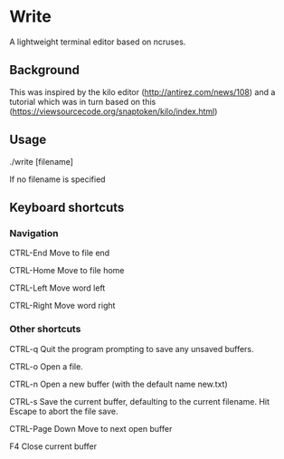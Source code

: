 # Write

A lightweight terminal editor based on ncruses.

## Background

This was inspired by the kilo editor (http://antirez.com/news/108) and a tutorial which was in turn based on this (https://viewsourcecode.org/snaptoken/kilo/index.html)

## Usage

./write [filename]   

If no filename is specified

## Keyboard shortcuts

### Navigation
CTRL-End
Move to file end

CTRL-Home
Move to file home

CTRL-Left
Move word left

CTRL-Right
Move word right

### Other shortcuts
CTRL-q
Quit the program prompting to save any unsaved buffers.

CTRL-o
Open a file.

CTRL-n
Open a new buffer (with the default name new.txt)

CTRL-s
Save the current buffer, defaulting to the current filename.  Hit Escape to abort the file save.

CTRL-Page Down
Move to next open buffer

F4
Close current buffer
